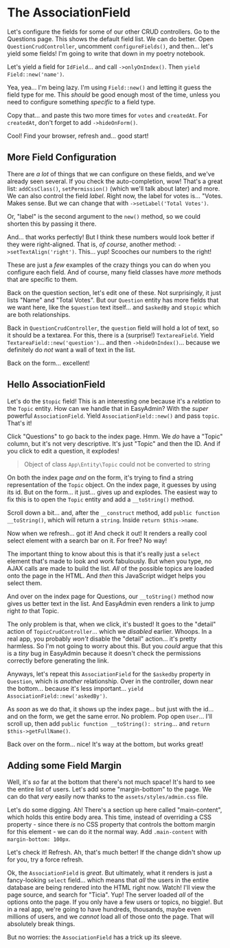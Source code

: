 # The AssociationField

Let's configure the fields for some of our other CRUD controllers. Go to the Questions
page. This shows the default field list. We can do better. Open
`QuestionCrudController`, uncomment `configureFields()`, and then... let's yield
some fields! I'm going to write that down in my poetry notebook.

Let's yield a field for `IdField`... and call `->onlyOnIndex()`. Then
`yield Field::new('name')`.

Yea, yea... I'm being lazy. I'm using `Field::new()` and letting it guess the field
type for me. This *should* be good enough most of the time, unless you need to
configure something *specific* to a field type.

Copy that... and paste this two more times for `votes` and `createdAt`. For
`createdAt`, don't forget to add `->hideOnForm()`.

Cool! Find your browser, refresh and... good start!

## More Field Configuration

There are *a lot* of things that we can configure on these fields, and we've
already seen several. If you check the auto-completion, wow! That's a
great list: `addCssClass()`, `setPermission()` (which we'll talk about later) and
more. We can also control the field *label*. Right now, the label for votes is...
"Votes. Makes sense. But we can change that with `->setLabel('Total Votes')`.

Or, "label" is the second argument to the `new()` method, so we could shorten
this by passing it there.

And... that works perfectly! But I think these numbers would look better
if they were right-aligned. That is, *of course*, another method:
`->setTextAlign('right')`. This... yup! Scooches our numbers to the right!

These are just a *few* examples of the crazy things you can do when you configure
each field. And of course, many field classes have *more* methods that are
specific to them.

Back on the question section, let's edit one of these. Not surprisingly, it
just lists "Name" and "Total Votes". But our `Question` entity has more
fields that we want here, like the `$question` text itself... and `$askedBy`
and `$topic` which are both relationships.

Back in `QuestionCrudController`, the `question` field will hold a lot of text,
so it should be a textarea. For this, there is a (surprise!) `TextareaField`. Yield
`TextareaField::new('question')`... and then `->hideOnIndex()`... because
we definitely do *not* want a wall of text in the list.

Back on the form... excellent!

## Hello AssociationField

Let's do the `$topic` field! This is an interesting one because it's a *relation*
to the `Topic` entity. How can we handle that in EasyAdmin? With the *super*
powerful `AssociationField`. Yield `AssociationField::new()` and pass `topic`.
That's it!

Click "Questions" to go back to the index page. Hmm. We *do* have a "Topic" column,
but it's not very descriptive. It's just "Topic" and then the ID. And if
you click to edit a question, it explodes!

> Object of class `App\Entity\Topic` could not be converted to string

On both the index page *and* on the form, it's trying to find a string representation
of the `Topic` object. On the index page, it guesses by using its id. But on the
form... it just... gives up and explodes. The easiest way to fix this is to open
the `Topic` entity and add a `__toString()` method.

Scroll down a bit... and, after the `__construct` method, add
`public function __toString()`, which will return a `string`. Inside
`return $this->name`.

Now when we refresh... got it! And check it out! It renders a really cool select
element with a search bar on it. For free? No way!

The important thing to know about this is that it's really just a `select` element
that's made to look and work fabulously. But when you type, no AJAX calls are
made to build the list. *All* of the possible topics are loaded onto the page in
the HTML. And *then* this JavaScript widget helps you select them.

And over on the index page for Questions, our `__toString()` method now gives
us better text in the list. And EasyAdmin even renders a link to jump right *to*
that Topic.

The only problem is that, when we click, it's busted! It goes to the "detail"
action of `TopicCrudController`... which we *disabled* earlier. Whoops. In a real
app, you probably *won't* disable the "detail" action... it's pretty harmless. So
I'm not going to worry about this. But you *could* argue that this is a *tiny* bug
in EasyAdmin because it doesn't check the permissions correctly before generating
the link.

Anyways, let's repeat this `AssociationField` for the `$askedby` property in
`Question`, which is *another* relationship. Over in the controller, down near
the bottom... because it's less important... `yield AssociationField::new('askedBy')`.

As *soon* as we do that, it shows up the index page... but just with the id...
and on the form, we get the same error. No problem. Pop open `User`...
I'll scroll up, then add `public function __toString(): string`... and
`return $this->getFullName()`.

Back over on the form... nice! It's way at the bottom, but works great!

## Adding some Field Margin

Well, it's *so* far at the bottom that there's not much space! It's hard to see
the entire list of users. Let's add some "margin-bottom" to the page. We
can do that *very* easily now thanks to the `assets/styles/admin.css` file.

Let's do some digging. Ah! There's a section up here called "main-content", which
holds this entire body area. This time, instead of overriding a CSS property -
since there *is* no CSS property that controls the bottom margin for this element -
we can do it the normal way. Add `.main-content` with `margin-bottom: 100px`.

Let's check it! Refresh. Ah, that's much better! If the change didn't show up for
you, try a force refresh.

Ok, the `AssociationField` is *great*. But ultimately, what it renders is just a
fancy-looking `select` field... which means that *all* the users in the entire
database are being rendered into the HTML right now. Watch! I'll view the page source,
and search for "Ticia". Yup! The server loaded *all* of the options onto the page.
If you only have a few users or topics, no biggie!. But in a real app, we're going
to have hundreds, thousands, maybe even millions of users, and we *cannot* load all
of those onto the page. That will absolutely break things.

But no worries: the `AssociationField` has a trick up its sleeve.

